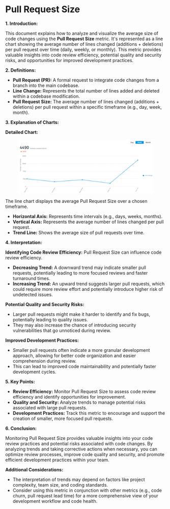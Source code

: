 # Pull Request Size

**1. Introduction:**

This document explains how to analyze and visualize the average size of code changes using the **Pull Request Size** metric. It's represented as a line chart showing the average number of lines changed (additions + deletions) per pull request over time (daily, weekly, or monthly). This metric provides valuable insights into code review efficiency, potential quality and security risks, and opportunities for improved development practices.

**2. Definitions:**

* **Pull Request (PR):** A formal request to integrate code changes from a branch into the main codebase.
* **Line Change:** Represents the total number of lines added and deleted within a codebase modification.
* **Pull Request Size:** The average number of lines changed (additions + deletions) per pull request within a specific timeframe (e.g., day, week, month).

**3. Explanation of Charts:**

**Detailed Chart:**

<figure><img src="../../.gitbook/assets/image (3).png" alt=""><figcaption></figcaption></figure>

The line chart displays the average Pull Request Size over a chosen timeframe.

* **Horizontal Axis:** Represents time intervals (e.g., days, weeks, months).
* **Vertical Axis:** Represents the average number of lines changed per pull request.
* **Trend Line:** Shows the average size of pull requests over time.

**4. Interpretation:**

**Identifying Code Review Efficiency:** Pull Request Size can influence code review efficiency.

* **Decreasing Trend:** A downward trend may indicate smaller pull requests, potentially leading to more focused reviews and faster turnaround times.
* **Increasing Trend:** An upward trend suggests larger pull requests, which could require more review effort and potentially introduce higher risk of undetected issues.

**Potential Quality and Security Risks:**

* Larger pull requests might make it harder to identify and fix bugs, potentially leading to quality issues.
* They may also increase the chance of introducing security vulnerabilities that go unnoticed during review.

**Improved Development Practices:**

* Smaller pull requests often indicate a more granular development approach, allowing for better code organization and easier comprehension during review.
* This can lead to improved code maintainability and potentially faster development cycles.

**5. Key Points:**

* **Review Efficiency:** Monitor Pull Request Size to assess code review efficiency and identify opportunities for improvement.
* **Quality and Security:** Analyze trends to manage potential risks associated with large pull requests.
* **Development Practices:** Track this metric to encourage and support the creation of smaller, more focused pull requests.

**6. Conclusion:**

Monitoring Pull Request Size provides valuable insights into your code review practices and potential risks associated with code changes. By analyzing trends and taking corrective actions when necessary, you can optimize review processes, improve code quality and security, and promote efficient development practices within your team.

**Additional Considerations:**

* The interpretation of trends may depend on factors like project complexity, team size, and coding standards.
* Consider using this metric in conjunction with other metrics (e.g., code churn, pull request lead time) for a more comprehensive view of your development workflow and code health.
